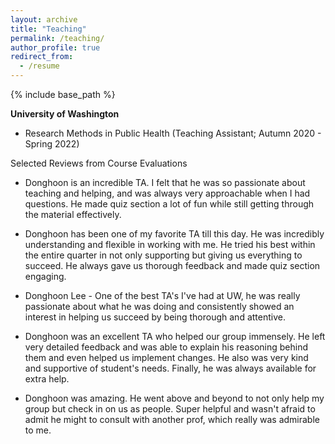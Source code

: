 ```yaml
---
layout: archive
title: "Teaching"
permalink: /teaching/
author_profile: true
redirect_from:
  - /resume
---
```


{% include base_path %}


**University of Washington**
* Research Methods in Public Health (Teaching Assistant; Autumn 2020 - Spring 2022)

Selected Reviews from Course Evaluations
* Donghoon is an incredible TA. I felt that he was so passionate about teaching and helping, and was always very approachable when I had questions. He made quiz section a lot of fun while still getting through the material effectively.

* Donghoon has been one of my favorite TA till this day. He was incredibly understanding and flexible in working with me. He tried his best within the entire quarter in not only supporting but giving us everything to succeed. He always gave us thorough feedback and made quiz section engaging.

* Donghoon Lee - One of the best TA's I've had at UW, he was really passionate about what he was doing and consistently showed an interest in helping us succeed by being thorough and attentive.

* Donghoon was an excellent TA who helped our group immensely. He left very detailed feedback and was able to explain his reasoning behind them and even helped us implement changes. He also was very kind and supportive of student's needs. Finally, he was always available for extra help.

* Donghoon was amazing. He went above and beyond to not only help my group but check in on us as people. Super helpful and wasn't afraid to admit he might to consult with another prof, which really was admirable to me.
